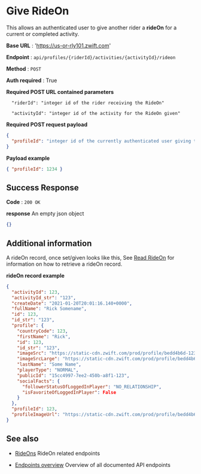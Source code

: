 # Give RideOn

This allows an authenticated user to give another rider a **rideOn** for a current or completed activity.

**Base URL** : 'https://us-or-rly101.zwift.com'

**Endpoint** : `api/profiles/{riderId}/activities/{activityId}/rideon`

**Method** : `POST`

**Auth required** : True

**Required POST URL contained parameters**

```
  "riderId": "integer id of the rider receiving the RideOn"

  "activityId": "integer id of the activity for the RideOn given"
```

**Required POST request payload**

```json
{
  "profileId": "integer id of the currently authenticated user giving the rideOn"
}
```

**Payload example**

```json
{ "profileId": 1234 }
```

## Success Response

**Code** : `200 OK`

**response**
An empty json object

```json
{}
```

## Additional information

A rideOn record, once set/given looks like this, See [Read RideOn](https://github.com/strukturunion-mmw/zwift-api-documentation/blob/main/read_rideOn.md) for information on how to retrieve a rideOn record.

**rideOn record example**

```json
{
  "activityId": 123,
  "activityId_str": "123",
  "createDate": "2021-01-20T20:01:16.140+0000",
  "fullName": "Rick Somename",
  "id": 123,
  "id_str": "123",
  "profile": {
    "countryCode": 123,
    "firstName": "Rick",
    "id": 123,
    "id_str": "123",
    "imageSrc": "https://static-cdn.zwift.com/prod/profile/bedd4b6d-123",
    "imageSrcLarge": "https://static-cdn.zwift.com/prod/profile/bedd4b6d-123",
    "lastName": "Some Name",
    "playerType": "NORMAL",
    "publicId": "15cc4997-7ee2-450b-a8f1-123",
    "socialFacts": {
      "followerStatusOfLoggedInPlayer": "NO_RELATIONSHIP",
      "isFavoriteOfLoggedInPlayer": False
    }
  },
  "profileId": 123,
  "profileImageUrl": "https://static-cdn.zwift.com/prod/profile/bedd4b6d-123"
}
```

## See also

- [RideOns](https://github.com/strukturunion-mmw/zwift-api-documentation/blob/main/rideOns/endpoints_rideOns.md) RideOn related endpoints

- [Endpoints overview](https://github.com/strukturunion-mmw/zwift-api-documentation/blob/main/README.md) Overview of all documented API endpoints
